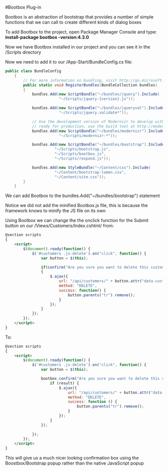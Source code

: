 #Bootbox Plug-in

Bootbox is an abstraction of bootstrap that provides a number of simple functions that we can call to create different kinds of dialog boxes

To add Bootbox to the project, open Package Manager Console and type: **install-package bootbox -version:4.3.0**

Now we have Bootbox installed in our project and you can see it in the /Scripts directory

Now we need to add it to our /App-Start/BundleConfig.cs file:

```cs
public class BundleConfig
    {
        // For more information on bundling, visit http://go.microsoft.com/fwlink/?LinkId=301862
        public static void RegisterBundles(BundleCollection bundles)
        {
            bundles.Add(new ScriptBundle("~/bundles/jquery").Include(
                        "~/Scripts/jquery-{version}.js"));

            bundles.Add(new ScriptBundle("~/bundles/jqueryval").Include(
                        "~/Scripts/jquery.validate*"));

            // Use the development version of Modernizr to develop with and learn from. Then, when you're
            // ready for production, use the build tool at http://modernizr.com to pick only the tests you need.
            bundles.Add(new ScriptBundle("~/bundles/modernizr").Include(
                        "~/Scripts/modernizr-*"));

            bundles.Add(new ScriptBundle("~/bundles/bootstrap").Include(
                      "~/Scripts/bootstrap.js",
                      "~/Scripts/bootbox.js",
                      "~/Scripts/respond.js"));

            bundles.Add(new StyleBundle("~/Content/css").Include(
                      "~/Content/bootstrap-lumen.css",
                      "~/Content/site.css"));
        }
    }
```

We can add Bootbox to the bundles.Add("~/bundles/bootstrap") statement

Notice we did not add the minified Bootbox.js file, this is because the framework knows to minify the JS file on its own

Using Bootbox we can change the the onclick function for the Submit button on our /Views/Customers/Index.cshtml/ from:

```html
@section scripts
{
    <script>
        $(document).ready(function() {
            $('#customers .js-delete').on("click", function() {
                var button = $(this);

                if(confirm("Are you sure you want to delete this customer?"))
                {
                    $.ajax({
                        url: "/api/customers/" + button.attr("data-customer-id"),
                        method: "DELETE",
                        success: function() {
                            button.parents("tr").remove();
                        }
                    });
                }
            });
        });
    </script>
}
```

To:

```html
@section scripts
{
    <script>
        $(document).ready(function() {
            $('#customers .js-delete').on("click", function() {
                var button = $(this);

                bootbox.confirm("Are you sure you want to delete this customer?", function(result) {
                    if (result) {
                        $.ajax({
                            url: "/api/customers/" + button.attr("data-customer-id"),
                            method: "DELETE",
                            success: function () {
                                button.parents("tr").remove();
                            }
                        });
                    }
                });
                
            });
        });
    </script>
}
```

This will give us a much nicer looking confirmation box using the Boostbox/Bootstrap popup rather than the native JavaScript popup
